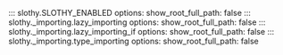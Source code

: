 ::: slothy.SLOTHY_ENABLED
    options:
      show_root_full_path: false
::: slothy._importing.lazy_importing
    options:
      show_root_full_path: false
::: slothy._importing.lazy_importing_if
    options:
      show_root_full_path: false
::: slothy._importing.type_importing
    options:
      show_root_full_path: false
